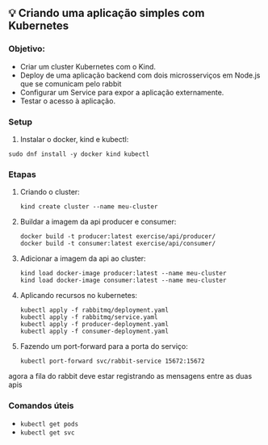 ## 💡 Criando uma aplicação simples com Kubernetes

### Objetivo:
-  Criar um cluster Kubernetes com o Kind.
- Deploy de uma aplicação backend com dois microsserviços em Node.js que se comunicam pelo rabbit
- Configurar um Service para expor a aplicação externamente.
- Testar o acesso à aplicação.

### Setup
1. Instalar o docker, kind e kubectl:

`sudo dnf install -y docker kind kubectl`

### Etapas
1. Criando o cluster:

    `kind create cluster --name meu-cluster`

2. Buildar a imagem da api producer e consumer:
    
    ```
    docker build -t producer:latest exercise/api/producer/
    docker build -t consumer:latest exercise/api/consumer/
    ```

3. Adicionar a imagem da api ao cluster:

    ```
    kind load docker-image producer:latest --name meu-cluster
    kind load docker-image consumer:latest --name meu-cluster    
    ```

4. Aplicando recursos no kubernetes:

    ```
    kubectl apply -f rabbitmq/deployment.yaml
    kubectl apply -f rabbitmq/service.yaml
    kubectl apply -f producer-deployment.yaml
    kubectl apply -f consumer-deployment.yaml
    ```

6. Fazendo um port-forward para a porta do serviço:

   `kubectl port-forward svc/rabbit-service 15672:15672`

agora a fila do rabbit deve estar registrando as mensagens entre as duas apis

### Comandos úteis
- `kubectl get pods`
- `kubectl get svc`

